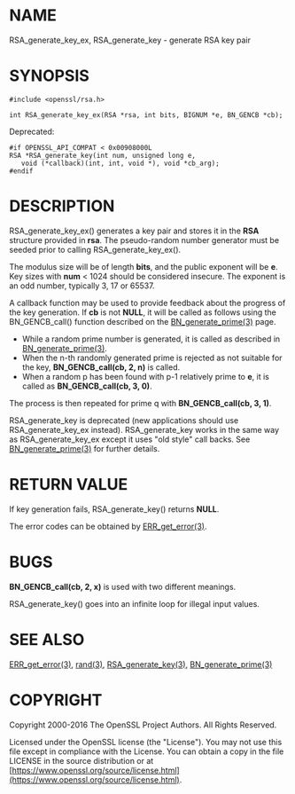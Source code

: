 # NAME

RSA\_generate\_key\_ex, RSA\_generate\_key - generate RSA key pair

# SYNOPSIS

    #include <openssl/rsa.h>

    int RSA_generate_key_ex(RSA *rsa, int bits, BIGNUM *e, BN_GENCB *cb);

Deprecated:

    #if OPENSSL_API_COMPAT < 0x00908000L
    RSA *RSA_generate_key(int num, unsigned long e,
       void (*callback)(int, int, void *), void *cb_arg);
    #endif

# DESCRIPTION

RSA\_generate\_key\_ex() generates a key pair and stores it in the **RSA**
structure provided in **rsa**. The pseudo-random number generator must
be seeded prior to calling RSA\_generate\_key\_ex().

The modulus size will be of length **bits**, and the public exponent will be
**e**. Key sizes with **num** < 1024 should be considered insecure.
The exponent is an odd number, typically 3, 17 or 65537.

A callback function may be used to provide feedback about the
progress of the key generation. If **cb** is not **NULL**, it
will be called as follows using the BN\_GENCB\_call() function
described on the [BN\_generate\_prime(3)](http://man.he.net/man3/BN_generate_prime) page.

- While a random prime number is generated, it is called as
described in [BN\_generate\_prime(3)](http://man.he.net/man3/BN_generate_prime).
- When the n-th randomly generated prime is rejected as not
suitable for the key, **BN\_GENCB\_call(cb, 2, n)** is called.
- When a random p has been found with p-1 relatively prime to **e**,
it is called as **BN\_GENCB\_call(cb, 3, 0)**.

The process is then repeated for prime q with **BN\_GENCB\_call(cb, 3, 1)**.

RSA\_generate\_key is deprecated (new applications should use
RSA\_generate\_key\_ex instead). RSA\_generate\_key works in the same way as
RSA\_generate\_key\_ex except it uses "old style" call backs. See
[BN\_generate\_prime(3)](http://man.he.net/man3/BN_generate_prime) for further details.

# RETURN VALUE

If key generation fails, RSA\_generate\_key() returns **NULL**.

The error codes can be obtained by [ERR\_get\_error(3)](http://man.he.net/man3/ERR_get_error).

# BUGS

**BN\_GENCB\_call(cb, 2, x)** is used with two different meanings.

RSA\_generate\_key() goes into an infinite loop for illegal input values.

# SEE ALSO

[ERR\_get\_error(3)](http://man.he.net/man3/ERR_get_error), [rand(3)](http://man.he.net/man3/rand),
[RSA\_generate\_key(3)](http://man.he.net/man3/RSA_generate_key), [BN\_generate\_prime(3)](http://man.he.net/man3/BN_generate_prime)

# COPYRIGHT

Copyright 2000-2016 The OpenSSL Project Authors. All Rights Reserved.

Licensed under the OpenSSL license (the "License").  You may not use
this file except in compliance with the License.  You can obtain a copy
in the file LICENSE in the source distribution or at
[https://www.openssl.org/source/license.html](https://www.openssl.org/source/license.html).

